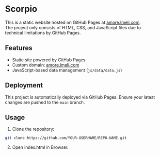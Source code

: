 # Scorpio

This is a static website hosted on GitHub Pages at [amore.lmeli.com](http://amore.lmeli.com).  
The project only consists of HTML, CSS, and JavaScript files due to technical limitations by GitHub Pages.

## Features
- Static site powered by GitHub Pages
- Custom domain: [amore.lmeli.com](http://amore.lmeli.com)
- JavaScript-based data management (`js/data/data.js`)

## Deployment
This project is automatically deployed via GitHub Pages. Ensure your latest changes are pushed to the `main` branch.

## Usage
1. Clone the repository:
```sh
git clone https://github.com/YOUR-USERNAME/REPO-NAME.git
```
2. Open index.html in Browser.

